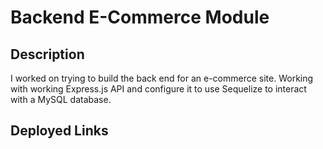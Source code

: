 # Backend E-Commerce Module

## Description
I worked on trying to build the back end for an e-commerce site. Working with working Express.js API and configure it to use Sequelize to interact with a MySQL database.

## Deployed Links
